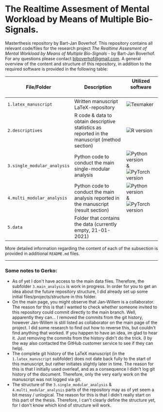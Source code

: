 # The Realtime Assesment of Mental Workload by Means of Multiple Bio-Signals.


Masterthesis repository by Bart-Jan Boverhof. 
This repository contains all relevant code/files for the research project *The Realtime Assesment of Mental Workload by Means of Multiple Bio-Signals* - by Bart-Jan Boverhof. 
For any questions please contact bjboverhof@gmail.com.
A general overview of the content and structure of this repository, in addition to the required software is provided in the following table:

| File/Folder | Description | Utilized software &nbsp;&nbsp;&nbsp;&nbsp;&nbsp;&nbsp;&nbsp;&nbsp;&nbsp; |
| ----------- | ----------- | ----------------- |
| `1.latex_manuscript` | Written manuscript LaTeX-repository | ![Texmaker](https://img.shields.io/badge/Texmaker-%35.0-orange) |
| `2.descriptives` | R code & data to obtain descriptive statistics as reported in the manuscript (method section) | ![R version](https://img.shields.io/badge/R-%33.6-blue) |
| `3.single_modular_analysis` | Python code to conduct the main single-modular analysis | ![Python version](https://img.shields.io/badge/Python-%33.9-yellow) & ![PyTorch version](https://img.shields.io/badge/PyTorch-%31.7-yellow) | 
| `4.multi_modular_analysis` | Python code to conduct the main analysis reported in the manuscript (result section) | ![Python version](https://img.shields.io/badge/Python-%33.9-yellow) & ![PyTorch version](https://img.shields.io/badge/PyTorch-%31.7-yellow) | 
| `5.data` | Folder that contains the data (currently empty, 21-01-2021) | |


More detailed information regarding the content of each of the subsection is provided in additional `README.md` files.

---
### Some notes to Gerko: 
- As of yet I don't have access to the main data files. Therefore, the subfolder `3.main_analysis` is work in progress. In order for you to get an idea about the future repository structure, I did already set up some initial files/projects/structure in this folder. 
- On the main page, you might observe that Jan-Willem is a collaborator. The reason for this is that I wanted to check whether someone invited to this repository could commit directly to the main branch. Well, apparently they can... I removed the commits from the git history, however Jan-Willem is still listed as collaborator on the main page of the project. I did some research to find out how to reverse this, but couldn't find anything that worked. If you happen to have an idea, im glad to hear it. Just removing the commits from the history didn't do the trick. (I by the way also contacted the GitHub customer service to see if they can help).
- The complete git history of the LaTeX manuscript (in the `1.latex_manuscript` subfolder) does not date back fully to the start of this manuscript, but rather initiates slightly later in time. The reason for this is that I initially used overleaf, and as a consequence I didn't log git history of the document. Therefore, only the very early work on the manuscript was not logged via git. 
- The structure of the `3.single_modular_analysis` & `4.multi_modular_analysis` parts of the repository may as of yet seem a bit messy / unlogical. The reason for this is that I didn't really start on this part of the thesis. Therefore, I can't clearly define the structure yet, for I don't know which kind of structure will work. 
